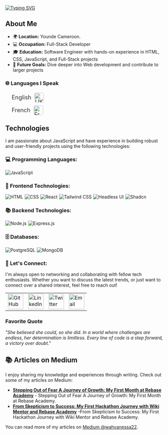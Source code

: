 [![Typing SVG](https://readme-typing-svg.herokuapp.com?font=Fira+Code&weight=700&size=30&pause=1000&vCenter=true&width=435&lines=Hi%2C+I'm+Wah+%F0%9F%91%8B;Hi%2C+I'm+Wah+%F0%9F%91%8A;Hi%2C+I'm+Wah+%F0%9F%91%8B;Hi%2C+I'm+Wah+%F0%9F%91%8A)](https://git.io/typing-svg)

## About Me

- 🌍 **Location:** Younde Cameroon.
- 💻 **Occupation:** Full-Stack Developer
- 🎓 **Education:** Software Engineer with hands-on experience in HTML, CSS, JavaScript, and Full-Stack projects
- 🎯 **Future Goals:** Dive deeper into Web development and contribute to larger projects

### 🌐 Languages I Speak

<ul style="list-style-type: none; padding: 0; margin: 20px; max-width: 300px;">
    <li style="display: flex; align-items: center; margin-bottom: 10px; font-size: 18px; color: #333;">
    English 
    <img src="https://github.com/user-attachments/assets/ba774379-3bf6-4184-8bad-1132a6e0971a"
         alt="UK Flag" 
         width="30px" 
         style="margin-left: 10px; border-radius: 4px; transition: transform 0.3s;">
</li>
    <li style="display: flex; align-items: center; margin-bottom: 10px; font-size: 18px; color: #333;">
    French 
    <img src="https://github.com/user-attachments/assets/5734d337-454e-414c-8074-77bcc4b8a01d"
         alt="French Flag" 
         width="30px" 
         style="margin-left: 10px; border-radius: 4px; transition: transform 0.3s;">         
    </li>
</ul>

## Technologies

I am passionate about JavaScript and have experience in building robust and user-friendly projects using the following technologies:

### 💻 Programming Languages:

<div style="display: flex; flex-wrap: wrap; gap: 5px;">
    <img src="https://img.shields.io/badge/JavaScript-%23323330.svg?style=for-the-badge&logo=javascript&logoColor=%23F7DF1E"
        alt="JavaScript">
</div>

### 🎨 Frontend Technologies:

<div style="display: flex; flex-wrap: wrap; gap: 5px;">
    <img src="https://img.shields.io/badge/HTML-%23F06529.svg?style=for-the-badge&logo=html5&logoColor=white"
        alt="HTML">
    <img src="https://img.shields.io/badge/CSS-%231572B6.svg?style=for-the-badge&logo=css3&logoColor=white" alt="CSS">
     <img src="https://img.shields.io/badge/React-%2320232A.svg?style=for-the-badge&logo=react&logoColor=%2361DAFB"
        alt="React">
    <img src="https://img.shields.io/badge/Tailwind_CSS-%2338B2AC.svg?style=for-the-badge&logo=tailwind-css&logoColor=white"
        alt="Tailwind CSS">
    <img src="https://img.shields.io/badge/Headless_UI-%23437bff.svg?style=for-the-badge&logo=javascript&logoColor=white"
        alt="Headless UI">
  <img src="https://img.shields.io/badge/Shadcn-black.svg?style=for-the-badge&logo=tailwindcss&logoColor=white" 
       alt="Shadcn">
</div>



### 📚 Backend Technologies:

<div style="display: flex; flex-wrap: wrap; gap: 5px;">
    <img src="https://img.shields.io/badge/Node.js-%2343853D.svg?style=for-the-badge&logo=node.js&logoColor=white"
        alt="Node.js">
    <img src="https://img.shields.io/badge/Express.js-%23000000.svg?style=for-the-badge&logo=express&logoColor=white"
        alt="Express.js">
</div>

### 🗄️ Databases:
<div style="display: flex; flex-wrap: wrap; gap: 5px;">
    <img src="https://img.shields.io/badge/PostgreSQL-%23316192.svg?style=for-the-badge&logo=postgresql&logoColor=white"
        alt="PostgreSQL">
    <img src="https://img.shields.io/badge/MongoDB-%2347A248.svg?style=for-the-badge&logo=mongodb&logoColor=white" 
        alt="MongoDB">
</div>

### 🤝 **Let's Connect:**
I'm always open to networking and collaborating with fellow tech enthusiasts. Whether you want to discuss the latest trends, or just want to connect over a shared interest, feel free to reach out!

<table>
    <tr>
        <td>
            <a href="https://github.com/Vanessa082">
                <img src="https://raw.githubusercontent.com/rahuldkjain/github-profile-readme-generator/master/src/images/icons/Social/github.svg"
                    height="48" width="48" alt="GitHub" />
            </a>
        </td>
        <td>
            <a href="https://www.linkedin.com/in/wah-vanessa/">
                <img src="https://github.com/gayanvoice/github-active-users-monitor/blob/master/public/images/icons/linkedin.svg"
                    height="48" width="48" alt="LinkedIn" />
            </a>
        </td>    
        <td>
            <a href="https://x.com/wah_vanessa">
                <img src="https://img.shields.io/badge/X-000000?style=for-the-badge&logo=x&logoColor=white" height="48"
                    width="48" alt="Twitter" />
            </a>
        </td>
        <td>
            <a href="mailto:wahvanessa22@gmail.com">
                <img src="https://github.com/gayanvoice/github-active-users-monitor/blob/master/public/images/icons/gmail.svg"
                    height="48" width="48" alt="Email" />
            </a>
        </td>
    </tr>
</table>

### Favorite Quote

_"She believed she could, so she did. In a world where challenges are endless, her determination is limitless. Every line of code is a step forward, a victory over doubt."_

## 📚 Articles on Medium

I enjoy sharing my knowledge and experiences through writing. Check out some of my articles on Medium:

- **[Stepping Out of Fear A Journey of Growth: My First Month at Rebase Academy](https://medium.com/@wahvanessa22/stepping-out-of-fear-a-journey-of-growth-my-first-month-at-rebase-academy-384c5f9cfabe)** - Stepping Out of Fear A Journey of Growth: My First Month at Rebase Academy.
- **[From Skepticism to Success: My First Hackathon Journey with Wiki Mentor and Rebase Academy](https://medium.com/@wahvanessa22/from-skepticism-to-success-my-first-hackathon-journey-with-wiki-mentor-and-rebase-academy-45f9bfde5390)** -From Skepticism to Success: My First Hackathon Journey with Wiki Mentor and Rebase Academy.

You can read more of my articles on [Medium @wahvanessa22](https://medium.com/@wahvanessa22).
